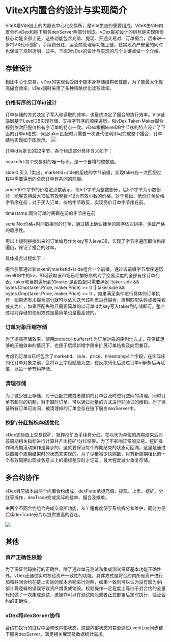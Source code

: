# ViteX内置合约设计与实现简介

ViteX是Vite链上的内置去中心化交易所，是Vite生态的重要组成，ViteX由Vite内置合约vDex和链下服务dexServer两部分组成。vDex最初设计的目标是实现所有核心功能全部上链，这些功能包含充值、提现、开通交易对、订单撮合，后来进一步将VX代币挖矿，手续费分红，运营商管理等功能上链，在实现资产安全的同时也保证了规则透明、公平。下面对vDex的设计与实现的几个关键点做一个介绍。

## 存储设计

相比中心化交易，vDex的实现会受限于链本身存储结构和性能，为了能最大化提高撮合效率，vDex同时采用了多种策略优化读写效率。

### 价格有序的订单id设计

订单存储的方式决定了写入和读取的效率，也最终决定了撮合的执行效率。Vite链底层基于LevelDB实现存储，支持字节序的顺序遍历，和vDex Taker-Maker撮合规则依次匹配价格有序订单的特点一致。vDex根据levelDB字节序的特点设计了下面的订单id格式，保证taker匹配时只需要一次迭代便利即可完成整个撮合，订单结构实现如下图表示。
![](~images/vDex.png)

       
订单id为定长的22字节，各个组成部分具体含义如下：

marketId:每个交易对的唯一标识，是一个自增的整数值。

side:0 买入 1卖出，marketId+side的组成的字节前缀，实现taker在一次匹配过程中需要遍历的全部订单有共同的前缀。

price:10个字节的价格定点数表示，前5个字节为整数部分，后5个字节为小数部分，能够支持最大12位有效整数+12为有效小数的价格。对于卖出，低价订单价格字节序在前；对于买入订单，价格字节取反，实现高价订单字节序在前。

timestamp:同价订单时间戳在前的字节序在前

serialNo:价格+时间戳相同的订单，通过链上确认挂单的顺序依次排序，保证严格的顺序性。

用以上规则拼接出来的订单编号作为key写入leveDB，实现了字节序遍历即价格序遍历，保证了撮合的效率。

具体撮合过程如下：

撮合引擎通过新taker的marketId+!side组合一个前缀，通过该前缀字节增序遍历levelDB中的kv，即可获取该市场已经排好序的对手交易深度的全部有序订单列表。taker和当前遍历到的maker是否匹配只需要满足 !taker.side && bytes.Cmp(taker.Price, maker.Price) >= 0 || taker.side && bytes.Cmp(taker.Price, maker.Price) <= 0 ，如果满足条件进行具体的订单执行，如果还有未撮合部分就可以依次迭代该列表进行撮合，直到匹配失败或者完权成交为止，如果匹配失败只需要简单的以订单id为key写入taker到存储即可。整个过程对存储的使用方式是最简单也是最高效的。

### 订单对象压缩存储

为了提高存储效率，使用protocol-buffers作为订单对象的序列化方式，在保证足够的压缩效率的情况下，也便于后续新增字段来扩展订单结构及向后兼容。

考虑到订单id已经包含了marketId、side、price、timestamp4个字段，在实际序列化订单对象之前，会将以上字段赋值为空，在反序列化后通过订单id解析后再赋值，以进一步节约存储。

### 清理存储

为了减少链上存储，对于匹配完成或者撤销的订单会及时进行空间的清理。同时订单有超时的机制，对于超时订单，可以通过批量的方式进行非验证的撤销。为了保证所有订单可访问，被清理掉的订单会存在链下服务dexServer中。

### 挖矿/分红指标存储优化

vDex支持链上交易挖矿、抵押挖矿及手续费分红，在以天为单位的周期结束后对该周期相关指标进行计算并产出挖矿/分红结果。为了不影响正常的交易，挖矿操作和周期滚动操作是异步的，这就要保证每个周期结束的状态可回溯，这里是通过快照每个周期结束时的状态来实现的。为了尽量减少快照数，只有新周期相比前一个有效周期出现业务意义上的指标差异时才记录，最大程度减少重复存储。

## 多合约协作

vDex目前版本由两个内置合约组成，dexFund承担充值、提现、上币、挖矿、分红等操作，dexTrade完成实际的挂单、撮合及撤单。

由两个不同合约组合完成交易所功能，从工程角度便于系统拆分和维护，同时方便后续dexTrade分片以提供更高的吞吐。

![](~images/built-in-contract.png)


## 其他

### 资产正确性校验

为了保证代码执行的正确性，除了通过单元测试和集成测试保证基本功能正确性外。vDex还通过实时校验资产一致性的功能，具体方式是将合约内所有资产进行加和并同合约在链上实际的账本余额进行对照，如果一致则可以认为没有因为i内部计算逻辑的错误导致资产增发或销毁。校验操作一定程度上等价于对合约的全量代码做了一次集成测试，该操作可以在测试阶段或者正式部署后定时执行，验证合约的正确性。

### vDex和dexServer协作
合约在执行的过程中会修改内部状态，这些内部状态的变更通过eventLog同步链下服务dexServer，满足相关展现及数据统计需求。
